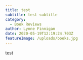 ```yaml
---
title: test
subtitle: test subtitle
category:
  - Book Reviews
author: Lynne Finnigan
date: 2020-05-19T12:19:24.703Z
featureImage: /uploads/books.jpg
---
```

test